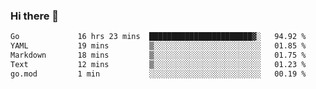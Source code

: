 ### Hi there 👋

<!--
**yeya24/yeya24** is a ✨ _special_ ✨ repository because its `README.md` (this file) appears on your GitHub profile.

Here are some ideas to get you started:

- 🔭 I’m currently working on ...
- 🌱 I’m currently learning ...
- 👯 I’m looking to collaborate on ...
- 🤔 I’m looking for help with ...
- 💬 Ask me about ...
- 📫 How to reach me: ...
- 😄 Pronouns: ...
- ⚡ Fun fact: ...
-->

<!--START_SECTION:waka-->

```txt
Go             16 hrs 23 mins  ███████████████████████▓░   94.92 %
YAML           19 mins         ▒░░░░░░░░░░░░░░░░░░░░░░░░   01.85 %
Markdown       18 mins         ▒░░░░░░░░░░░░░░░░░░░░░░░░   01.75 %
Text           12 mins         ▒░░░░░░░░░░░░░░░░░░░░░░░░   01.23 %
go.mod         1 min           ░░░░░░░░░░░░░░░░░░░░░░░░░   00.19 %
```

<!--END_SECTION:waka-->
